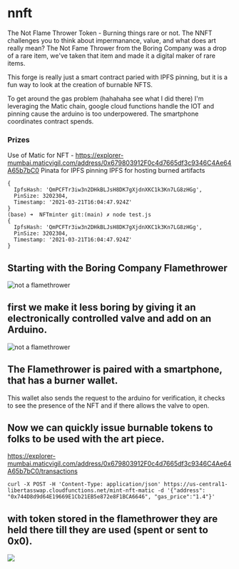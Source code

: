 # nnft
The Not Flame Thrower Token - Burning things rare or not. The NNFT challenges you to think about impermanance, value, and what does art really mean?
The Not Fame Thrower from the Boring Company was a drop of a rare item, we've taken that item and made it a digital maker of rare items.

This forge is really just a smart contract paried with IPFS pinning, but it is a fun way to look at the creation of burnable NFTS.

To get around the gas problem (hahahaha see what I did there) I'm leveraging the Matic chain, google cloud functions handle the IOT and pinning cause the arduino is too underpowered. The smartphone coordinates contract spends.

### Prizes
Use of Matic for NFT  - https://explorer-mumbai.maticvigil.com/address/0x679803912F0c4d7665df3c9346C4Ae64A65b7bC0
Pinata for IPFS pinning
IPFS for hosting burned artifacts
```
{
  IpfsHash: 'QmPCFTr3iw3n2DHkBLJsH8DK7gXjdnXKC1k3Kn7LG8zHGg',
  PinSize: 3202304,
  Timestamp: '2021-03-21T16:04:47.924Z'
}
(base) ➜  NFTminter git:(main) ✗ node test.js
{
  IpfsHash: 'QmPCFTr3iw3n2DHkBLJsH8DK7gXjdnXKC1k3Kn7LG8zHGg',
  PinSize: 3202304,
  Timestamp: '2021-03-21T16:04:47.924Z'
}
```
## Starting with the Boring Company Flamethrower

![not a flamethrower](https://images.squarespace-cdn.com/content/v1/5915617137c58104451ac5fb/1547102278389-T1626TUAKA8ENDM7YXHI/ke17ZwdGBToddI8pDm48kBbdSUIHrnfszC0Uv-s6NXNZw-zPPgdn4jUwVcJE1ZvWEtT5uBSRWt4vQZAgTJucoTqqXjS3CfNDSuuf31e0tVHVFCHbO600DSvoILJ4oa2QnThAdi_sonYsmMjm7Z6bbO87Nsj43NRAr6WuWZv5DKs/giphy.gif?format=500w)

## first we make it less boring by giving it an electronically controlled valve and add on an Arduino.
![not a flamethrower](https://pbs.twimg.com/media/Ew8qgQCU8AE9pql?format=jpg&name=medium)

## The Flamethrower is paired with a smartphone, that has a burner wallet.
This wallet also sends the request to the arduino for verification, it checks to see the presence of the NFT and if there allows the valve to open.

## Now we can quickly issue burnable tokens to folks to be used with the art piece.
https://explorer-mumbai.maticvigil.com/address/0x679803912F0c4d7665df3c9346C4Ae64A65b7bC0/transactions
```
curl -X POST -H 'Content-Type: application/json' https://us-central1-libertasswap.cloudfunctions.net/mint-nft-matic -d '{"address": "0x744D8d9d64E19669E1Cb21EB5e872e8F1BCA6646", "gas_price":"1.4"}'
```

## with token stored in the flamethrower they are held there till they are used (spent or sent to 0x0).
[![](http://img.youtube.com/vi/xESYIHffsc0/0.jpg)](http://www.youtube.com/watch?v=xESYIHffsc0 "")


